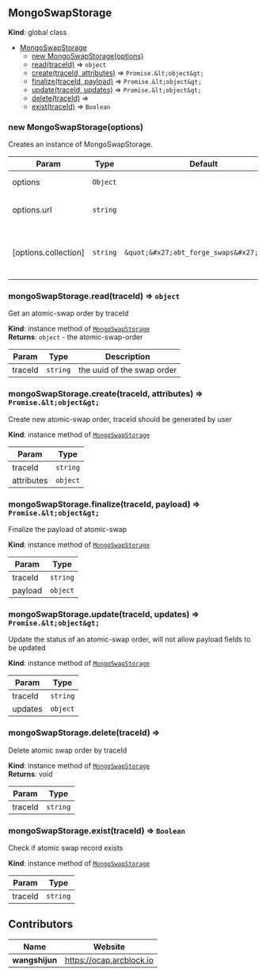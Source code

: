 
## MongoSwapStorage

**Kind**: global class  

* [MongoSwapStorage](#MongoSwapStorage)
  * [new MongoSwapStorage(options)](#new_MongoSwapStorage_new)
  * [read(traceId)](#MongoSwapStorage+read) ⇒ `object`
  * [create(traceId, attributes)](#MongoSwapStorage+create) ⇒ `Promise.&lt;object&gt;`
  * [finalize(traceId, payload)](#MongoSwapStorage+finalize) ⇒ `Promise.&lt;object&gt;`
  * [update(traceId, updates)](#MongoSwapStorage+update) ⇒ `Promise.&lt;object&gt;`
  * [delete(traceId)](#MongoSwapStorage+delete) ⇒
  * [exist(traceId)](#MongoSwapStorage+exist) ⇒ `Boolean`

### new MongoSwapStorage(options)

Creates an instance of MongoSwapStorage.

| Param                | Type     | Default                                   | Description                                |
| -------------------- | -------- | ----------------------------------------- | ------------------------------------------ |
| options              | `Object` |                                           | { collection, url }                        |
| options.url          | `string` |                                           | mongodb connection string                  |
| [options.collection] | `string` | `&quot;&#x27;abt_forge_swaps&#x27;&quot;` | which collection to store the swap records |

### mongoSwapStorage.read(traceId) ⇒ `object`

Get an atomic-swap order by traceId

**Kind**: instance method of [`MongoSwapStorage`](#MongoSwapStorage)  
**Returns**: `object` - the atomic-swap-order  

| Param   | Type     | Description                |
| ------- | -------- | -------------------------- |
| traceId | `string` | the uuid of the swap order |

### mongoSwapStorage.create(traceId, attributes) ⇒ `Promise.&lt;object&gt;`

Create new atomic-swap order, traceId should be generated by user

**Kind**: instance method of [`MongoSwapStorage`](#MongoSwapStorage)  

| Param      | Type     |
| ---------- | -------- |
| traceId    | `string` |
| attributes | `object` |

### mongoSwapStorage.finalize(traceId, payload) ⇒ `Promise.&lt;object&gt;`

Finalize the payload of atomic-swap

**Kind**: instance method of [`MongoSwapStorage`](#MongoSwapStorage)  

| Param   | Type     |
| ------- | -------- |
| traceId | `string` |
| payload | `object` |

### mongoSwapStorage.update(traceId, updates) ⇒ `Promise.&lt;object&gt;`

Update the status of an atomic-swap order, will not allow payload fields to be updated

**Kind**: instance method of [`MongoSwapStorage`](#MongoSwapStorage)  

| Param   | Type     |
| ------- | -------- |
| traceId | `string` |
| updates | `object` |

### mongoSwapStorage.delete(traceId) ⇒

Delete atomic swap order by traceId

**Kind**: instance method of [`MongoSwapStorage`](#MongoSwapStorage)  
**Returns**: void  

| Param   | Type     |
| ------- | -------- |
| traceId | `string` |

### mongoSwapStorage.exist(traceId) ⇒ `Boolean`

Check if atomic swap record exists

**Kind**: instance method of [`MongoSwapStorage`](#MongoSwapStorage)  

| Param   | Type     |
| ------- | -------- |
| traceId | `string` |


## Contributors

| Name           | Website                    |
| -------------- | -------------------------- |
| **wangshijun** | <https://ocap.arcblock.io> |

